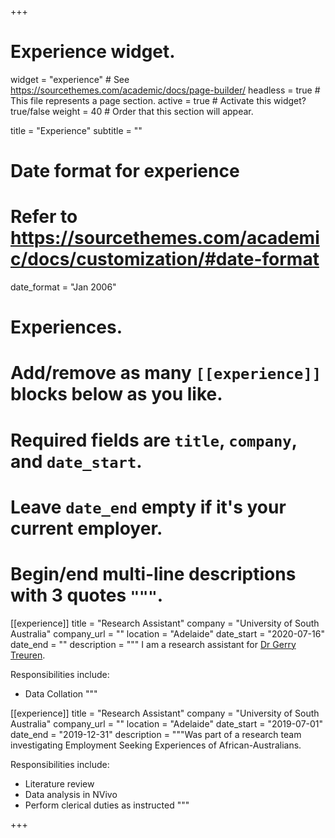 +++
# Experience widget.
widget = "experience"  # See https://sourcethemes.com/academic/docs/page-builder/
headless = true  # This file represents a page section.
active = true  # Activate this widget? true/false
weight = 40  # Order that this section will appear.

title = "Experience"
subtitle = ""

# Date format for experience
#   Refer to https://sourcethemes.com/academic/docs/customization/#date-format
date_format = "Jan 2006"

# Experiences.
#   Add/remove as many `[[experience]]` blocks below as you like.
#   Required fields are `title`, `company`, and `date_start`.
#   Leave `date_end` empty if it's your current employer.
#   Begin/end multi-line descriptions with 3 quotes `"""`.
[[experience]]
  title = "Research Assistant"
  company = "University of South Australia"
  company_url = ""
  location = "Adelaide"
  date_start = "2020-07-16"
  date_end = ""
  description = """ I am a research assistant for [Dr Gerry Treuren](https://people.unisa.edu.au/Gerry.Treuren).
  
  Responsibilities include:
  
  * Data Collation
  """

[[experience]]
  title = "Research Assistant"
  company = "University of South Australia"
  company_url = ""
  location = "Adelaide"
  date_start = "2019-07-01"
  date_end = "2019-12-31"
  description = """Was part of a research team investigating Employment Seeking Experiences of African-Australians.
  
  Responsibilities include:
  
  * Literature review
  * Data analysis in NVivo
  * Perform clerical duties as instructed
  """

+++

